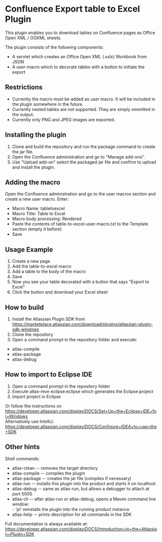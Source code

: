 # Confluence Export table to Excel Plugin

This plugin enables you to download tables on Confluence pages as Office Open XML / OOXML sheets.  

The plugin consists of the following components:  
* A servlet which creates an Office Open XML (.xslx) Workbook from JSON
* A user-macro which to decorate tables with a button to initiate the export

## Restrictions
* Currently the macro must be added as user macro. It will be included in the plugin somewhere in the future.
* Currently nested tables are not supported. They are simply ommitted in the output.
* Currently only PNG and JPEG images are exported.

## Installing the plugin
1. Clone and build the repository and run the package command to create the jar file.
2. Open the Confluence administration and go to "Manage add-ons".
3. Use "Upload add-on" select the packaged jar file and confirm to upload and install the plugin.

## Adding the macro
Open the Confluence administration and go to the user macros section and create a new user macro.
Enter:  
* Macro Name: tabletoexcel
* Macro Title: Table to Excel
* Macro body processing: Rendered
* Paste the contents of table-to-excel-user-macro.txt to the Template section (empty it before)
* Save

## Usage Example
1. Create a new page
2. Add the table-to-excel macro
3. Add a table to the body of the macro
4. Save
5. Now you see your table decorated with a button that says "Export to Excel"
6. Click the button and download your Excel sheet

## How to build
1. Install the Atlassian Plugin SDK from https://marketplace.atlassian.com/download/plugins/atlassian-plugin-sdk-windows
2. Clone the repository
3. Open a command prompt in the repository folder and execute:
  * atlas-compile
  * atlas-package
  * atlas-debug

## How to import to Eclipse IDE
1. Open a command prompt in the repository folder
2. Execute atlas-mvn eclipse:eclipse which generates the Eclipse project
3. Import project in Eclipse

Or follow the instructions on https://developer.atlassian.com/display/DOCS/Set+Up+the+Eclipse+IDE+for+Windows  
Alternatively use IntelliJ: https://developer.atlassian.com/display/DOCS/Configure+IDEA+to+use+the+SDK  

## Other hints
Shell commands:  
* atlas-clean   -- removes the target directory  
* atlas-compile -- compiles the plugin  
* atlas-package -- creates the jar file (compiles if necessary)  
* atlas-run     -- installs this plugin into the product and starts it on localhost  
* atlas-debug   -- same as atlas-run, but allows a debugger to attach at port 5005  
* atlas-cli     -- after atlas-run or atlas-debug, opens a Maven command line window:  
                   - 'pi' reinstalls the plugin into the running product instance  
* atlas-help    -- prints description for all commands in the SDK  

Full documentation is always available at:  
https://developer.atlassian.com/display/DOCS/Introduction+to+the+Atlassian+Plugin+SDK
